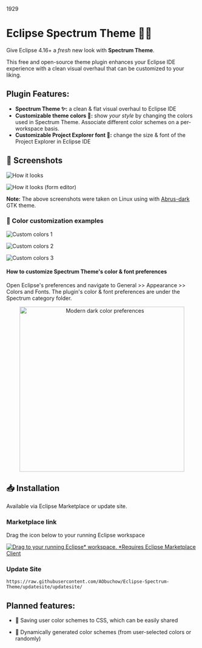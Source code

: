 1929
# Eclipse Spectrum Theme 🌌✨

Give Eclipse 4.16+ a *fresh* new look with **Spectrum Theme**.

This free and open-source theme plugin enhances your Eclipse IDE experience with a
clean visual overhaul that can be customized to your liking.

## Plugin Features:

- **Spectrum Theme ✨:** a clean & flat visual overhaul to Eclipse IDE
- **Customizable theme colors 🌈:** show *your style* by changing the colors
  used in Spectrum Theme. Associate different color schemes on a
  per-workspace basis.
- **Customizable Project Explorer font 👀:** change the size & font of the Project Explorer in Eclipse IDE

## 📸 Screenshots

![How it looks](images/how_it_looks.png)

![How it looks (form editor)](images/how_it_looks_form_editor.png)

**Note:** The above screenshots were taken on Linux using with [Abrus-dark](https://github.com/vinceliuice/Abrus-gtk-theme) GTK theme.

### 🎨 Color customization examples

![Custom colors 1](images/custom_colors_1.png)

![Custom colors 2](images/custom_colors_2.png)

![Custom colors 3](images/custom_colors_3.png)

#### How to customize Spectrum Theme's color & font preferences

Open Eclipse's preferences and navigate to General >> Appearance >> Colors and Fonts. The plugin's color & font preferences are under the Spectrum category folder.

<p align="center">
<img title="" src="images/custom_preferences.png" alt="Modern dark color preferences" width="434">
</p>

## 📥 Installation

Available via Eclipse Marketplace or update site.

### Marketplace link
Drag the icon below to your running Eclipse workspace

[![Drag to your running Eclipse* workspace. *Requires Eclipse Marketplace Client](https://marketplace.eclipse.org/sites/all/themes/solstice/public/images/marketplace/btn-install.png)](http://marketplace.eclipse.org/marketplace-client-intro?mpc_install=5153201 "Drag to your running Eclipse* workspace. *Requires Eclipse Marketplace Client")

### Update Site

`https://raw.githubusercontent.com/AObuchow/Eclipse-Spectrum-Theme/updatesite/updatesite/`

## Planned features:

- 💾 Saving user color schemes to CSS, which can be easily shared

- 🔮 Dynamically generated color schemes (from user-selected colors or randomly)
